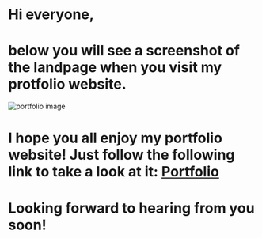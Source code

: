 # Hi everyone,

# below you will see a screenshot of the landpage when you visit my protfolio website. 

![portfolio image](./img/porfolio.png)

# I hope you all enjoy my portfolio website! Just follow the following link to take a look at it: [Portfolio](https://ioannis-kavalidis.github.io/myPortfolio/) 

#  Looking forward to hearing from you soon! 


